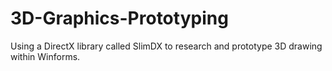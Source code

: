 # 3D-Graphics-Prototyping
Using a DirectX library called SlimDX to research and prototype 3D drawing within Winforms.
